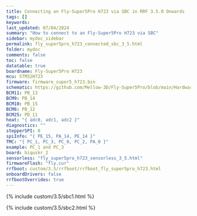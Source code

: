 ```yaml
---
title: Connecting an Fly-Super5Pro H723 via SBC in RRF 3.5.0 Onwards
tags: []
keywords: 
last_updated: 07/04/2024
summary: "How to connect to an Fly-Super5Pro H723 via SBC"
sidebar: mydoc_sidebar
permalink: fly_super5pro_h723_connected_sbc_3_5.html
folder: mydoc
comments: false
toc: false
datatable: true
boardname: Fly-Super5Pro H723
mcu: STM32H723
firmware: firmware_super5_h723.bin
schematic: https://github.com/Mellow-3D/Fly-Super5Pro/blob/main/Hardware/Super5Pro-Schematic.pdf
BCM11: PB_13
BCM9: PB_14
BCM10: PB_15
BCM8: PB_12
BCM25: PD_11
heat: "{ adc0, adc1, adc2 }"
diagnostics: ""
stepperSPI: 0
spiInfo: "{ PE_15, PA_14, PE_14 }"
TMC: "{ PC_1, PC_3, PC_0, PC_2, PA_0 }"
example: PC_1 and PC_3
board: biquskr_2
sensorless: "fly_super5pro_h723_sensorless_3_5.html"
firmwareFlash: "fly.cur"
rrfboot: custom/3.5/rrfboot/rrfboot_fly_super5pro_h723.html
onboardDrivers: false
rrfbootOverrides: true
---
```


{% include custom/3.5/sbc1.html %}

{% include custom/3.5/sbc2.html %}
